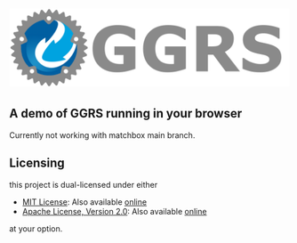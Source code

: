 # [![GGRS LOGO](./ggrs_logo.png)](https://github.com/gschup/ggrs/)

## A demo of GGRS running in your browser

Currently not working with matchbox main branch.

## Licensing

this project is dual-licensed under either

- [MIT License](./LICENSE-MIT): Also available [online](http://opensource.org/licenses/MIT)
- [Apache License, Version 2.0](./LICENSE-APACHE): Also available [online](http://www.apache.org/licenses/LICENSE-2.0)

at your option.
